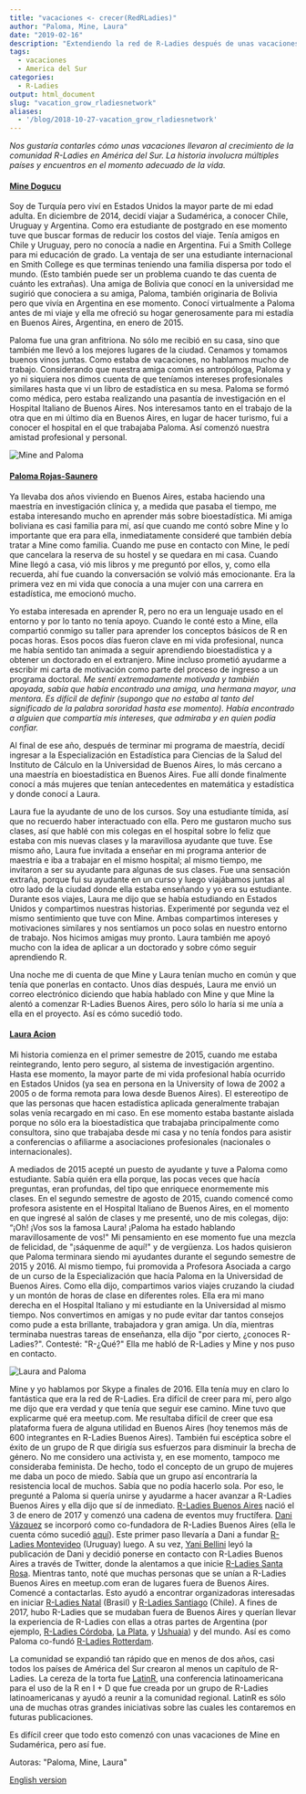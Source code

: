 ```yaml
---
title: "vacaciones <- crecer(RedRLadies)"
author: "Paloma, Mine, Laura"
date: "2019-02-16"
description: "Extendiendo la red de R-Ladies después de unas vacaciones"
tags:
  - vacaciones
  - America del Sur
categories:
  - R-Ladies
output: html_document
slug: "vacation_grow_rladiesnetwork"
aliases:
  - '/blog/2018-10-27-vacation_grow_rladiesnetwork'
---
```


_Nos gustaría contarles cómo unas vacaciones llevaron al crecimiento de la comunidad R-Ladies en América del Sur. La historia involucra múltiples países y encuentros en el momento adecuado de la vida._

#### [Mine Dogucu](https://twitter.com/MineDogucu)

Soy de Turquía pero viví en Estados Unidos la mayor parte de mi edad adulta. En diciembre de 2014, decidí viajar a Sudamérica, a conocer Chile, Uruguay y Argentina. Como era estudiante de postgrado en ese momento tuve que buscar formas de reducir los costos del viaje. Tenía amigos en Chile y Uruguay, pero no conocía a nadie en Argentina. Fui a Smith College para mi educación de grado. La ventaja de ser una estudiante internacional en Smith College es que terminas teniendo una familia dispersa por todo el mundo. (Esto también puede ser un problema cuando te das cuenta de cuánto les extrañas). Una amiga de Bolivia que conocí en la universidad me sugirió que conociera a su amiga, Paloma, también originaria de Bolivia pero que vivía en Argentina en ese momento. Conocí virtualmente a Paloma antes de mi viaje y ella me ofreció su hogar generosamente para mi estadía en Buenos Aires, Argentina, en enero de 2015.

Paloma fue una gran anfitriona. No sólo me recibió en su casa, sino que también me llevó a los mejores lugares de la ciudad. Cenamos y tomamos buenos vinos juntas. Como estaba de vacaciones, no hablamos mucho de trabajo. Considerando que nuestra amiga común es antropóloga, Paloma y yo ni siquiera nos dimos cuenta de que teníamos intereses profesionales similares hasta que vi un libro de estadística en su mesa. Paloma se formó como médica, pero estaba realizando una pasantía de investigación en el Hospital Italiano de Buenos Aires. Nos interesamos tanto en el trabajo de la otra que en mi último día en Buenos Aires, en lugar de hacer turismo, fui a conocer el hospital en el que trabajaba Paloma. Así comenzó nuestra amistad profesional y personal.

![Mine and Paloma](mine_paloma.jpg)

#### [Paloma Rojas-Saunero](https://twitter.com/palolili23)

Ya llevaba dos años viviendo en Buenos Aires, estaba haciendo una maestría en investigación clínica y, a medida que pasaba el tiempo, me estaba interesando mucho en aprender más sobre bioestadística. Mi amiga boliviana es casi familia para mí, así que cuando me contó sobre Mine y lo importante que era para ella, inmediatamente consideré que también debía tratar a Mine como familia. Cuando me puse en contacto con Mine, le pedí que cancelara la reserva de su hostel y se quedara en mi casa. Cuando Mine llegó a casa, vió mis libros y me preguntó por ellos, y, como ella recuerda, ahí fue cuando la conversación se volvió más emocionante. Era la primera vez en mi vida que conocía a una mujer con una carrera en estadística, me emocionó mucho.

Yo estaba interesada en aprender R, pero no era un lenguaje usado en el entorno y por lo tanto no tenía apoyo. Cuando le conté esto a Mine, ella compartió conmigo su taller para aprender los conceptos básicos de R en pocas horas. Esos pocos días fueron clave en mi vida profesional, nunca me había sentido tan animada a seguir aprendiendo bioestadística y a obtener un doctorado en el extranjero. Mine incluso prometió ayudarme a escribir mi carta de motivación como parte del proceso de ingreso a un programa doctoral. _Me sentí extremadamente motivada y también apoyada, sabía que había encontrado una amiga, una hermana mayor, una mentora. Es difícil de definir (supongo que no estaba al tanto del significado de la palabra sororidad hasta ese momento). Había encontrado a alguien que compartía mis intereses, que admiraba y en quien podía confiar._

Al final de ese año, después de terminar mi programa de maestría, decidí ingresar a la Especialización en Estadística para Ciencias de la Salud del Instituto de Cálculo en la Universidad de Buenos Aires, lo más cercano a una maestría en bioestadística en Buenos Aires. Fue allí donde finalmente conocí a más mujeres que tenían antecedentes en matemática y estadística y donde conocí a Laura.

Laura fue la ayudante de uno de los cursos. Soy una estudiante tímida, así que no recuerdo haber interactuado con ella. Pero me gustaron mucho sus clases, así que hablé con mis colegas en el hospital sobre lo feliz que estaba con mis nuevas clases y la maravillosa ayudante que tuve. Ese mismo año, Laura fue invitada a enseñar en mi programa anterior de maestría e iba a trabajar en el mismo hospital; al mismo tiempo, me invitaron a ser su ayudante para algunas de sus clases. Fue una sensación extraña, porque fui su ayudante en un curso y luego viajábamos juntas al otro lado de la ciudad donde ella estaba enseñando y yo era su estudiante. Durante esos viajes, Laura me dijo que se había estudiando en Estados Unidos y compartimos nuestras historias. Experimenté por segunda vez el mismo sentimiento que tuve con Mine. Ambas compartimos intereses y motivaciones similares y nos sentíamos un poco solas en nuestro entorno de trabajo. Nos hicimos amigas muy pronto. Laura también me apoyó mucho con la idea de aplicar a un doctorado y sobre cómo seguir aprendiendo R.

Una noche me di cuenta de que Mine y Laura tenían mucho en común y que tenía que ponerlas en contacto. Unos días después, Laura me envió un correo electrónico diciendo que había hablado con Mine y que Mine la alentó a comenzar R-Ladies Buenos Aires, pero sólo lo haría si me unía a ella en el proyecto. Así es cómo sucedió todo.

#### [Laura Acion](https://twitter.com/_lacion_)

Mi historia comienza en el primer semestre de 2015, cuando me estaba reintegrando, lento pero seguro, al sistema de investigación argentino. Hasta ese momento, la mayor parte de mi vida profesional había ocurrido en Estados Unidos (ya sea en persona en la University of Iowa de 2002 a 2005 o de forma remota para Iowa desde Buenos Aires). El estereotipo de que las personas que hacen estadística aplicada generalmente trabajan solas venía recargado en mi caso. En ese momento estaba bastante aislada porque no sólo era la bioestadística que trabajaba principalmente como consultora, sino que trabajaba desde mi casa y no tenía fondos para asistir a conferencias o afiliarme a asociaciones profesionales (nacionales o internacionales).

A mediados de 2015 acepté un puesto de ayudante y tuve a Paloma como estudiante. Sabía quién era ella porque, las pocas veces que hacía preguntas, eran profundas, del tipo que enriquece enormemente mis clases. En el segundo semestre de agosto de 2015, cuando comencé como profesora asistente en el Hospital Italiano de Buenos Aires, en el momento en que ingresé al salón de clases y me presenté, uno de mis colegas, dijo: “¡Oh! ¡Vos sos la famosa Laura! ¡Paloma ha estado hablando maravillosamente de vos!" Mi pensamiento en ese momento fue una mezcla de felicidad, de "¡sáquenme de aquí!" y de vergüenza. Los hados quisieron que Paloma terminara siendo mi ayudantes durante el segundo semestre de 2015 y 2016. Al mismo tiempo, fui promovida a Profesora Asociada a cargo de un curso de la Especialización que hacía Paloma en la Universidad de Buenos Aires. Como ella dijo, compartimos varios viajes cruzando la ciudad y un montón de horas de clase en diferentes roles. Ella era mi mano derecha en el Hospital Italiano y mi estudiante en la Universidad al mismo tiempo. Nos convertimos en amigas y no pude evitar dar tantos consejos como pude a esta brillante, trabajadora y gran amiga. Un día, mientras terminaba nuestras tareas de enseñanza, ella dijo "por cierto, ¿conoces R-Ladies?". Contesté: "R-¿Qué?" Ella me habló de R-Ladies y Mine y nos puso en contacto.

![Laura and Paloma](laura_paloma.jpg)

Mine y yo hablamos por Skype a finales de 2016. Ella tenía muy en claro lo fantástica que era la red de R-Ladies. Era difícil de creer para mí, pero algo me dijo que era verdad y que tenía que seguir ese camino. Mine tuvo que explicarme qué era meetup.com. Me resultaba difícil de creer que esa plataforma fuera de alguna utilidad en Buenos Aires (hoy tenemos más de 600 integrantes en R-Ladies Buenos Aires). También fui escéptica sobre el éxito de un grupo de R que dirigía sus esfuerzos para disminuir la brecha de género. No me considero una activista y, en ese momento, tampoco me consideraba feminista. De hecho, todo el concepto de un grupo de mujeres me daba un poco de miedo. Sabía que un grupo así encontraría la resistencia local de muchos. Sabía que no podía hacerlo sola. Por eso, le pregunté a Paloma si quería unirse y ayudarme a hacer avanzar a R-Ladies Buenos Aires y ella dijo que sí de inmediato.
[R-Ladies Buenos Aires](https://www.meetup.com/es-ES/rladies-buenos-aires/) nació el 3 de enero de 2017 y comenzó una cadena de eventos muy fructífera. [Dani Vázquez](https://twitter.com/d4tagirl) se incorporó como co-fundadora de R-Ladies Buenos Aires (ella le cuenta cómo sucedió [aquí](https://d4tagirl.com/2017/01/the-r-ladies-way)). Este primer paso llevaría a Dani a fundar [R-Ladies Montevideo](https://www.meetup.com/es-ES/rladies-montevideo/) (Uruguay) luego. A su vez, [Yani Bellini](https://twitter.com/yabellini) leyó la publicación de Dani y decidió ponerse en contacto con R-Ladies Buenos Aires a través de Twitter, donde la alentamos a que inicie [R-Ladies Santa Rosa](https://www.meetup.com/es-ES/rladies-santa-rosa/). Mientras tanto, noté que muchas personas que se unían a R-Ladies Buenos Aires en meetup.com eran de lugares fuera de Buenos Aires. Comencé a contactarlas. Esto ayudó a encontrar organizadoras interesadas en iniciar [R-Ladies Natal](https://www.meetup.com/es-ES/rladies-natal/) (Brasil) y [R-Ladies Santiago](https://www.meetup.com/es-ES/rladies-scl/) (Chile). A fines de 2017, hubo R-Ladies que se mudaban fuera de Buenos Aires y querían llevar la experiencia de R-Ladies con ellas a otras partes de Argentina (por ejemplo, [R-Ladies Córdoba](https://www.meetup.com/es-ES/rladies-cordoba/), [La Plata](https://www.meetup.com/es-ES/rladies-la-plata/), y [Ushuaia](https://www.meetup.com/es-ES/rladies-ushuaia/)) y del mundo. Así es como Paloma co-fundó [R-Ladies Rotterdam](https://www.meetup.com/es-ES/rladies-rotterdam/).

La comunidad se expandió tan rápido que en menos de dos años, casi todos los países de América del Sur crearon al menos un capítulo de R-Ladies. La cereza de la torta fue [LatinR](http://latin-r.com/en), una conferencia latinoamericana para el uso de la R en I + D que fue creada por un grupo de R-Ladies latinoamericanas y ayudó a reunir a la comunidad regional. LatinR es sólo una de muchas otras grandes iniciativas sobre las cuales les contaremos en futuras publicaciones.

Es difícil creer que todo esto comenzó con unas vacaciones de Mine en Sudamérica, pero así fue.

Autoras: "Paloma, Mine, Laura"

[English version](https://blog.rladies.org/post/vacation_grow_rladiesnetwork/)
